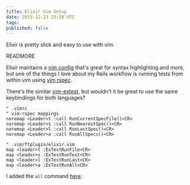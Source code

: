 ```yaml
---
title: Elixir Vim Setup
date: 2015-12-23 22:28 UTC
tags:
published: false
---
```


Elixir is pretty slick and easy to use with vim.

READMORE

Elixir maintains a [vim config](https://github.com/elixir-lang/vim-elixir)
that's great for syntax highlighting and more, but one of the things I love
about my Rails workflow is running tests from within vim using
[vim rspec](https://github.com/thoughtbot/vim-rspec).

There's the similar [vim-extest](https://github.com/BjRo/vim-extest), but
wouldn't it be great to use the same keybindings for both languages?

```
" .vimrc
" vim-rspec mappings
noremap <Leader>t :call RunCurrentSpecFile()<CR>
noremap <Leader>s :call RunNearestSpec()<CR>
noremap <Leader>l :call RunLastSpec()<CR>
noremap <Leader>a :call RunAllSpecs()<CR>
```

```
" .vim/ftplugin/elixir.vim
map <leader>t :ExTestRunFile<CR>
map <leader>s :ExTestRunTest<CR>
map <leader>l :ExTestRunLast<CR>
map <leader>a :ExTestRunAll<CR>
```

I added the `all` command [here](https://github.com/evan-007/vim-extest).
